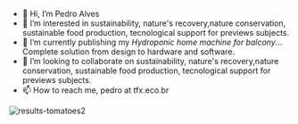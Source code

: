 - 👋 Hi, I’m Pedro Alves
- 👀 I’m interested in sustainability, nature's recovery,nature conservation, sustainable food production, tecnological support for previews subjects.
- 🌱 I’m currently publishing my *Hydroponic home machine for balcony*... Complete solution from design to hardware and software.
- 💞️ I’m looking to collaborate on sustainability, nature's recovery,nature conservation, sustainable food production, tecnological support for previews subjects.
- 📫 How to reach me, pedro at tfx.eco.br

<!---
PedroAlvesTFX/PedroAlvesTFX is a ✨ special ✨ repository because its `README.md` (this file) appears on your GitHub profile.
You can click the Preview link to take a look at your changes.
--->
![results-tomatoes2](https://user-images.githubusercontent.com/22840629/167954280-6183ad65-823c-4b5c-937e-c7091e8d5dbc.jpg)
